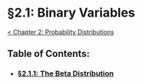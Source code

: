 # §2.1: Binary Variables
[< Chapter 2: Probability Distributions](../README.md)

## Table of Contents:
* ### [§2.1.1: The Beta Distribution](./2.1.1_The-Beta-Distribution.ipynb)